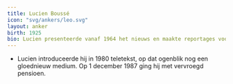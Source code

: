 ```yaml
---
title: Lucien Boussé
icon: "svg/ankers/leo.svg"
layout: anker
birth: 1925
bio: Lucien presenteerde vanaf 1964 het nieuws en maakte reportages voor diverse magazines, waaronder Panorama. In 1974 werd hij hoofdredacteur van het tv-journaal.
---
```


*  Lucien introduceerde hij in 1980 teletekst, op dat ogenblik nog een gloednieuw medium. Op 1 december 1987 ging hij met vervroegd pensioen.
